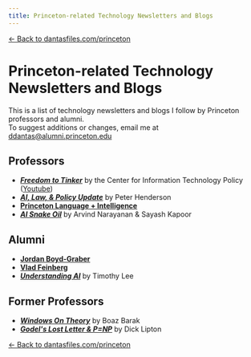 ```yaml
---
title: Princeton-related Technology Newsletters and Blogs
---
```


[← Back to dantasfiles.com/princeton](https://dantasfiles.com/princeton)

# Princeton-related Technology Newsletters and Blogs

This is a list of technology newsletters and blogs I follow by Princeton professors and alumni.<br>To suggest additions or changes, email me at [ddantas@alumni.princeton.edu](mailto:ddantas@alumni.princeton.edu)

## Professors
* [**_Freedom to Tinker_**](https://freedom-to-tinker.com/)  by the  Center for Information Technology Policy  ([Youtube](https://www.youtube.com/@citpprinceton))
* [**_AI, Law, & Policy Update_**](https://www.ailawpolicy.com/) by Peter Henderson
* [**Princeton Language + Intelligence**](https://pli.princeton.edu/blog)
* [**_AI Snake Oil_**](https://www.aisnakeoil.com/) by Arvind Narayanan & Sayash Kapoor

## Alumni
* [**Jordan Boyd-Graber**](https://www.youtube.com/@JordanBoydGraber/)
* [**Vlad Feinberg**](https://vladfeinberg.com/)
* [**_Understanding AI_**](https://www.understandingai.org/) by Timothy Lee

## Former Professors
* [**_Windows On Theory_**](https://windowsontheory.org/) by Boaz Barak
* [**_Godel's Lost Letter & P=NP_**](https://rjlipton.com/) by Dick Lipton

[← Back to dantasfiles.com/princeton](https://dantasfiles.com/princeton)
